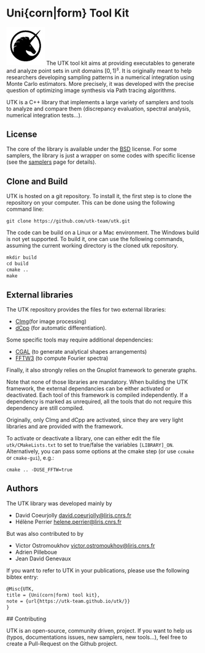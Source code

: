 # Uni{corn|form} Tool Kit

![](data/logo_utk2.jpg) The UTK tool kit aims at providing executables to generate and analyze point sets in unit domains $[0,1)^s$. It is originally meant to help researchers developing sampling patterns in a numerical integration using Monte Carlo estimators. More precisely, it was developed with the precise question of optimizing image synthesis via Path tracing algorithms.

UTK is a C++ library that implements a large variety of samplers and tools to analyze and compare them (discrepancy evaluation, spectral analysis, numerical integration tests...).

## License

The core of the library is available under the [BSD](license) license. For some samplers, the library is just a wrapper on some codes with specific license (see the [samplers](samplers) page for details).


## Clone and Build


UTK is hosted on a git repository. To install it, the first step is to clone the repository on your computer. This can be done using the following command line:

    git clone https://github.com/utk-team/utk.git

The code can be build on a Linux or a Mac environment. The Windows build is not yet supported. To build it, one can use the following commands, assuming the current working directory is the cloned utk repository.

```
mkdir build
cd build
cmake ..
make
```


## External libraries


The UTK repository provides the files for two external libraries:

*   [CImg](http://cimg.eu)(for image processing)
*   [dCpp](https://zigasajovic.github.io/dCpp/) (for automatic differentiation).

Some specific tools may require additional dependencies:

*   [CGAL](http://cgal.org) (to generate analytical shapes arrangements)
*   [FFTW3](http://fftw.org) (to compute Fourier spectra)

Finally, it also strongly relies on the Gnuplot framework to generate graphs.

Note that none of those libraries are mandatory. When building the UTK framework, the external dependancies can be either activated or deactivated. Each tool of this framework is compiled independently. If a dependency is marked as unrequired, all the tools that do not require this dependency are still compiled.

Originally, only CImg and dCpp are activated, since they are very light libraries and are provided with the framework.

To activate or deactivate a library, one can either edit the file `utk/CMakeLists.txt` to set to true/false the variables `[LIBRARY]_ON`. Alternatively, you can pass some options at the cmake step (or use `ccmake` or `cmake-gui`), e.g.:

    cmake .. -DUSE_FFTW=true

## Authors


The UTK library was developed mainly by

*   David Coeurjolly [david.coeurjolly@liris.cnrs.fr](mailto:david.coeurjolly@liris.cnrs.fr)
*   Hélène Perrier [helene.perrier@liris.cnrs.fr](mailto:helene.perrier@liris.cnrs.fr)

But was also contributed to by

*   Victor Ostromoukhov [victor.ostromoukhov@liris.cnrs.fr](mailto:victor.ostromoukhov@liris.cnrs.fr)
*   Adrien Pilleboue
*   Jean David Genevaux

If you want to refer to UTK in your publications, please use the following bibtex entry:

```
@Misc{UTK,
title = {Uni(corn|form) tool kit},
note = {url{https://utk-team.github.io/utk/}}
}
```
## Contributing

UTK is an open-source, community driven, project. If you want to help us (typos, documentations issues, new samplers, new tools...), feel free to create a Pull-Request on the Github project.
